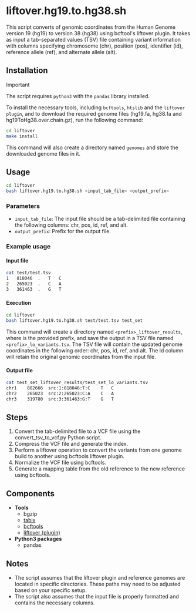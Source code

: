 # liftover.hg19.to.hg38.sh

This script converts of genomic coordinates from the Human Genome version 19 (hg19) to version 38 (hg38) using bcftool's liftover plugin. It takes as input a tab-separated values (TSV) file containing variant information with columns specifying chromosome (chr), position (pos), identifier (id), reference allele (ref), and alternate allele (alt).

## Installation

> [!IMPORTANT]  
> The script requires `python3` with the `pandas` library installed.

To install the necessary tools, including `bcftools`, `htslib` and the `liftover plugin`, and to download the required genome files (hg19.fa, hg38.fa and hg19ToHg38.over.chain.gz), run the following command:

```bash
cd liftover
make install
```

This command will also create a directory named `genomes` and store the downloaded genome files in it.

## Usage

```bash
cd liftover
bash liftover.hg19.to.hg38.sh <input_tab_file> <output_prefix>
```

### Parameters

- `input_tab_file`: The input file should be a tab-delimited file containing the following columns: chr, pos, id, ref, and alt.
- `output_prefix`: Prefix for the output file.

### Example usage

#### Input file

```bash
cat test/test.tsv
1	818046	.	T	C
2	265023	.	C	A
3	361463	.	G	T
```

#### Execution

```bash
cd liftover
bash liftover.hg19.to.hg38.sh test/test.tsv test_set
```

This command will create a directory named `<prefix>_liftover_results`, where <prefix> is the provided prefix, and save the output in a TSV file named `<prefix>_lo_variants.tsv`.
The TSV file will contain the updated genome coordinates in the following order: chr, pos, id, ref, and alt.
The id column will retain the original genomic coordinates from the input file.

#### Output file

```bash
cat test_set_liftover_results/test_set_lo_variants.tsv
chr1	882666	src:1:818046:T:C	T	C
chr2	265023	src:2:265023:C:A	C	A
chr3	319780	src:3:361463:G:T	G	T

```

## Steps

1. Convert the tab-delimited file to a VCF file using the convert_tsv_to_vcf.py Python script.
1. Compress the VCF file and generate the index.
1. Perform a liftover operation to convert the variants from one genome build to another using bcftools liftover plugin.
1. Normalize the VCF file using bcftools.
1. Generate a mapping table from the old reference to the new reference using bcftools.

## Components

- **Tools**
  - bgzip
  - [tabix](https://doi.org/10.1093/bioinformatics/btq671)
  - [bcftools](https://doi.org/10.1093/gigascience/giab008)
  - [liftover (plugin)](https://github.com/freeseek/score)
- **Python3 packages**
  - pandas

## Notes

- The script assumes that the liftover plugin and reference genomes are located in specific directories. These paths may need to be adjusted based on your specific setup.
- The script also assumes that the input file is properly formatted and contains the necessary columns.
